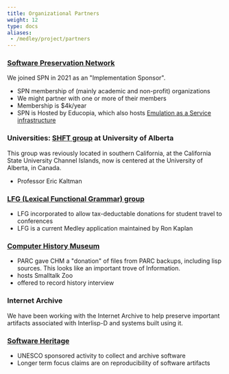 ```yaml
---
title: Organizational Partners
weight: 12
type: docs
aliases:
 - /medley/project/partners
---
```


### [Software Preservation Network](https://www.softwarepreservationnetwork.org/about/)

We joined SPN in 2021 as an "Implementation Sponsor".

* SPN membership of (mainly academic and  non-profit) organizations
* We might partner with one or more of their members
* Membership is $4k/year
* SPN is Hosted by Educopia, which also hosts [Emulation as a Service infrastructure](https://www.softwarepreservationnetwork.org/emulation-as-a-service-infrastructure/)

### Universities: [SHFT group](SHFT) at University of Alberta

This group was reviously located in southern California, at the California State University Channel Islands, now is centered at the University of Alberta, in Canada.

* Professor Eric Kaltman

### [LFG (Lexical Functional Grammar) group](https://ling.sprachwiss.uni-konstanz.de/pages/home/lfg/ilfga/constitution.html)

* LFG incorporated to allow tax-deductable donations for student travel to conferences
* LFG is a current Medley application maintained by Ron Kaplan

### [Computer History Museum](https://computerhistory.org/)

* PARC gave CHM a "donation" of files from PARC backups, including lisp sources. This looks like an important trove of Information.
* hosts Smalltalk Zoo
* offered to record history interview

### Internet Archive

We have been working with the Internet Archive to help preserve important artifacts associated with Interlisp-D and systems built using it.

### [Software Heritage](https://www.softwareheritage.org/)

* UNESCO sponsored activity to collect and archive software
* Longer term focus claims are on reproducibility of software artifacts

